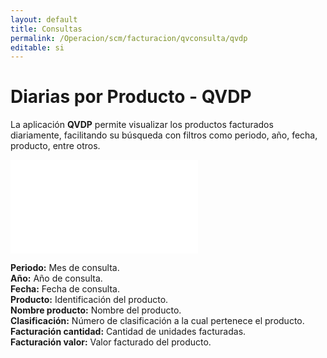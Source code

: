 ```yaml
---
layout: default
title: Consultas
permalink: /Operacion/scm/facturacion/qvconsulta/qvdp
editable: si
---
```


# Diarias por Producto -  QVDP

La aplicación **QVDP** permite visualizar los productos facturados diariamente, facilitando su búsqueda con filtros como periodo, año, fecha, producto, entre otros.

![](QVDP.pgn)

**Periodo:** Mes de consulta.  
**Año:** Año de consulta.  
**Fecha:** Fecha de consulta.  
**Producto:** Identificación del producto.  
**Nombre producto:** Nombre del producto.  
**Clasificación:** Número de clasificación a la cual pertenece el producto.  
**Facturación cantidad:** Cantidad de unidades facturadas.  
**Facturación valor:** Valor facturado del producto.  


